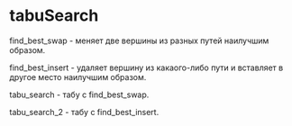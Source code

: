 # tabuSearch

find_best_swap - меняет две вершины из разных путей наилучшим образом.

find_best_insert - удаляет вершину из какаого-либо пути и вставляет в другое место наилучшим образом.

tabu_search - табу с find_best_swap.

tabu_search_2 - табу с find_best_insert.
